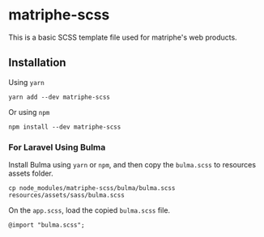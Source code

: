 # matriphe-scss

This is a basic SCSS template file used for matriphe's web products.

## Installation

Using `yarn`
```
yarn add --dev matriphe-scss
```

Or using `npm`
```
npm install --dev matriphe-scss
```

### For Laravel Using Bulma

Install Bulma using `yarn` or `npm`, and then copy the `bulma.scss` to resources assets folder.

```
cp node_modules/matriphe-scss/bulma/bulma.scss resources/assets/sass/bulma.scss
```

On the `app.scss`, load the copied `bulma.scss` file.

```
@import "bulma.scss";
```